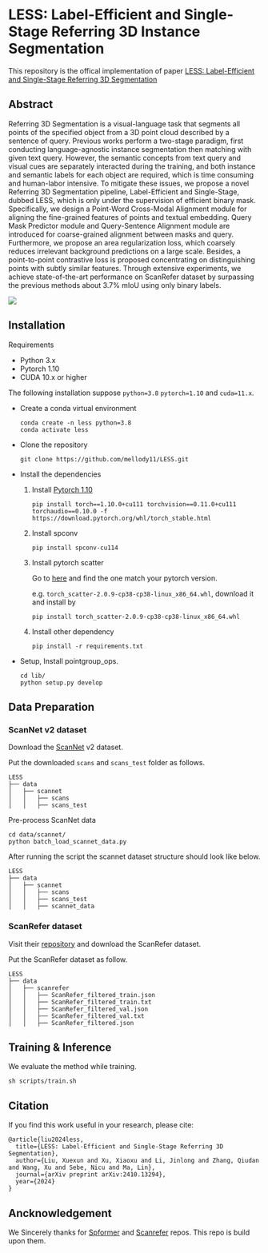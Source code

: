 # LESS: Label-Efficient and Single-Stage Referring 3D Instance Segmentation

This repository is the offical implementation of paper [LESS: Label-Efficient and Single-Stage Referring 3D Segmentation](https://arxiv.org/abs/2410.13294)

## Abstract

Referring 3D Segmentation is a visual-language task that segments all points of the specified object from a 3D point cloud described by a sentence of query. Previous works perform a two-stage paradigm, first conducting language-agnostic instance segmentation then matching with given text query. However, the semantic concepts from text query and visual cues are separately interacted during the training, and both instance and semantic labels for each object are required, which is time consuming and human-labor intensive. To mitigate these issues, we propose a novel Referring 3D Segmentation pipeline, Label-Efficient and Single-Stage, dubbed LESS, which is only under the supervision of efficient binary mask. Specifically, we design a Point-Word Cross-Modal Alignment module for aligning the fine-grained features of points and textual embedding. Query Mask Predictor module and Query-Sentence Alignment module are introduced for coarse-grained alignment between masks and query. Furthermore, we propose an area regularization loss, which coarsely reduces irrelevant background predictions on a large scale. Besides, a point-to-point contrastive loss is proposed concentrating on distinguishing points with subtly similar features. Through extensive experiments, we achieve state-of-the-art performance on ScanRefer dataset by surpassing the previous methods about 3.7% mIoU using only binary labels.

![](./img/backbone.png)


## Installation

Requirements

- Python 3.x
- Pytorch 1.10
- CUDA 10.x or higher

The following installation suppose `python=3.8` `pytorch=1.10` and `cuda=11.x`.

- Create a conda virtual environment

  ```
  conda create -n less python=3.8
  conda activate less
  ```
- Clone the repository

  ```
  git clone https://github.com/mellody11/LESS.git
  ```
- Install the dependencies

  1. Install [Pytorch 1.10](https://pytorch.org/)

     ```
     pip install torch==1.10.0+cu111 torchvision==0.11.0+cu111 torchaudio==0.10.0 -f https://download.pytorch.org/whl/torch_stable.html
     ```
  2. Install spconv

     ```
     pip install spconv-cu114
     ```
  3. Install pytorch scatter

     Go to [here](https://pytorch-geometric.com/whl/) and find the one match your pytorch version.

     e.g.  `torch_scatter-2.0.9-cp38-cp38-linux_x86_64.whl`, download it and install by

     ```
     pip install torch_scatter-2.0.9-cp38-cp38-linux_x86_64.whl
     ```
  4. Install other dependency

     ```
     pip install -r requirements.txt
     ```
- Setup, Install pointgroup_ops.

  ```
  cd lib/
  python setup.py develop
  ```

## Data Preparation

### ScanNet v2 dataset

Download the [ScanNet](http://www.scan-net.org/) v2 dataset.

Put the downloaded `scans` and `scans_test` folder as follows.

```
LESS
├── data
│   ├── scannet
│   │   ├── scans
│   │   ├── scans_test
```

Pre-process ScanNet data

```
cd data/scannet/
python batch_load_scannet_data.py
```

After running the script the scannet dataset structure should look like below.

```
LESS
├── data
│   ├── scannet
│   │   ├── scans
│   │   ├── scans_test
│   │   ├── scannet_data

```

### ScanRefer dataset

Visit their [repository](https://github.com/daveredrum/ScanRefer?tab=readme-ov-file) and download the ScanRefer dataset.

Put the ScanRefer dataset as follow.

```
LESS
├── data
│   ├── scanrefer
│   │   ├── ScanRefer_filtered_train.json
│   │   ├── ScanRefer_filtered_train.txt
│   │   ├── ScanRefer_filtered_val.json
│   │   ├── ScanRefer_filtered_val.txt
│   │   ├── ScanRefer_filtered.json
```

## Training & Inference

We evaluate the method while training.

```
sh scripts/train.sh
```

## Citation

If you find this work useful in your research, please cite:

```
@article{liu2024less,
  title={LESS: Label-Efficient and Single-Stage Referring 3D Segmentation},
  author={Liu, Xuexun and Xu, Xiaoxu and Li, Jinlong and Zhang, Qiudan and Wang, Xu and Sebe, Nicu and Ma, Lin},
  journal={arXiv preprint arXiv:2410.13294},
  year={2024}
}
```

## Ancknowledgement

We Sincerely thanks for [Spformer](https://github.com/sunjiahao1999/SPFormer) and [Scanrefer](https://github.com/daveredrum/ScanRefer) repos. This repo is build upon them.
